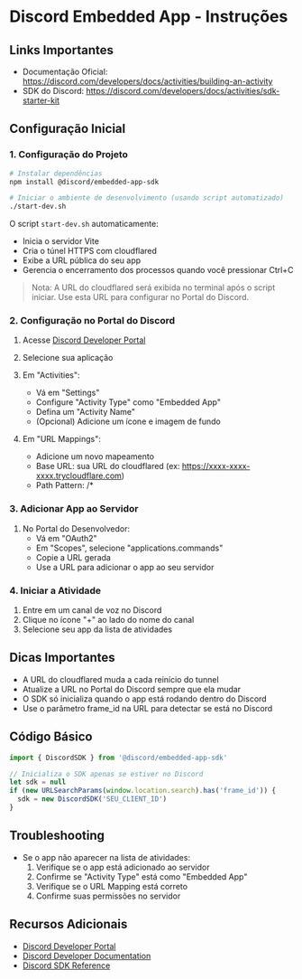 # Discord Embedded App - Instruções

## Links Importantes
- Documentação Oficial: https://discord.com/developers/docs/activities/building-an-activity
- SDK do Discord: https://discord.com/developers/docs/activities/sdk-starter-kit

## Configuração Inicial

### 1. Configuração do Projeto
```bash
# Instalar dependências
npm install @discord/embedded-app-sdk

# Iniciar o ambiente de desenvolvimento (usando script automatizado)
./start-dev.sh
```

O script `start-dev.sh` automaticamente:
- Inicia o servidor Vite
- Cria o túnel HTTPS com cloudflared
- Exibe a URL pública do seu app
- Gerencia o encerramento dos processos quando você pressionar Ctrl+C

> Nota: A URL do cloudflared será exibida no terminal após o script iniciar. Use esta URL para configurar no Portal do Discord.

### 2. Configuração no Portal do Discord
1. Acesse [Discord Developer Portal](https://discord.com/developers/applications)
2. Selecione sua aplicação
3. Em "Activities":
   - Vá em "Settings"
   - Configure "Activity Type" como "Embedded App"
   - Defina um "Activity Name"
   - (Opcional) Adicione um ícone e imagem de fundo

4. Em "URL Mappings":
   - Adicione um novo mapeamento
   - Base URL: sua URL do cloudflared (ex: https://xxxx-xxxx-xxxx.trycloudflare.com)
   - Path Pattern: /*

### 3. Adicionar App ao Servidor
1. No Portal do Desenvolvedor:
   - Vá em "OAuth2"
   - Em "Scopes", selecione "applications.commands"
   - Copie a URL gerada
   - Use a URL para adicionar o app ao seu servidor

### 4. Iniciar a Atividade
1. Entre em um canal de voz no Discord
2. Clique no ícone "+" ao lado do nome do canal
3. Selecione seu app da lista de atividades

## Dicas Importantes
- A URL do cloudflared muda a cada reinício do tunnel
- Atualize a URL no Portal do Discord sempre que ela mudar
- O SDK só inicializa quando o app está rodando dentro do Discord
- Use o parâmetro frame_id na URL para detectar se está no Discord

## Código Básico
```javascript
import { DiscordSDK } from '@discord/embedded-app-sdk'

// Inicializa o SDK apenas se estiver no Discord
let sdk = null
if (new URLSearchParams(window.location.search).has('frame_id')) {
  sdk = new DiscordSDK('SEU_CLIENT_ID')
}
```

## Troubleshooting
- Se o app não aparecer na lista de atividades:
  1. Verifique se o app está adicionado ao servidor
  2. Confirme se "Activity Type" está como "Embedded App"
  3. Verifique se o URL Mapping está correto
  4. Confirme suas permissões no servidor

## Recursos Adicionais
- [Discord Developer Portal](https://discord.com/developers/applications)
- [Discord Developer Documentation](https://discord.com/developers/docs)
- [Discord SDK Reference](https://discord.com/developers/docs/activities/sdk-starter-kit)

